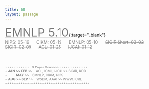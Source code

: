 ```yaml
---
title: 60
layout: passage
---
```


[<span style="color:gray; font-size:28pt">EMNLP 5.10</span>](#){:target="_blank"}
<br>
<span style="color:gray">NIPS: 05-19</span>
<span>&nbsp;&nbsp;&nbsp;&nbsp;</span>
<span style="color:gray">CIKM: 05-19</span>
<span>&nbsp;&nbsp;&nbsp;&nbsp;</span>
<span style="color:gray">EMNLP: 05-10</span>
<span>&nbsp;&nbsp;&nbsp;&nbsp;</span>
<span style="color:gray">~~SIGIR Short: 03-02~~</span>
<span>&nbsp;&nbsp;&nbsp;&nbsp;</span>
<span style="color:gray">~~SIGIR: 02-09~~</span>
<span>&nbsp;&nbsp;&nbsp;&nbsp;</span>
<span style="color:gray">~~ACL: 01-25~~</span>
<span>&nbsp;&nbsp;&nbsp;&nbsp;</span>
<span style="color:gray">~~IJCAI: 01-12~~</span>
<span>&nbsp;&nbsp;&nbsp;&nbsp;</span>
<br>
<br>
<br>
<br>
<span style="color:gray;font-size:8pt">++++++++++++ 3 Paper Seasons +++++++++++++</span>
<br>
<span style="color:gray;font-size:8pt">+ **JAN >> FEB**  >> &nbsp;&nbsp; ACL, ICML, IJCAI >> SIGIR, KDD</span>
<br>
<span style="color:gray;font-size:8pt">+ **&nbsp;&nbsp;&nbsp;&nbsp;&nbsp;&nbsp;&nbsp;&nbsp;&nbsp;&nbsp;MAY**  >> &nbsp;&nbsp; EMNLP, CIKM, NIPS</span>
<br>
<span style="color:gray;font-size:8pt">+ **AUG >> SEP** >> &nbsp;&nbsp; WSDM, AAAI >> WWW, ICRL</span>
<br>
<span style="color:gray;font-size:8pt">+++++++++++++++++++++++++++++++++++++++</span>
<br>
